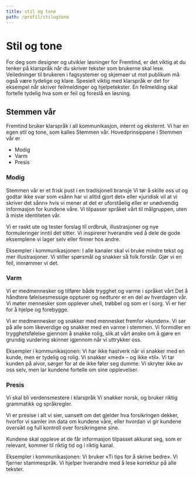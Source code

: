 ```yaml
---
title: stil og tone
path: /profil/stilogtone
---
```


# Stil og tone

For deg som designer og utvikler løsninger for Fremtind, er det viktig at du tenker på klarspråk når du skriver tekster som brukerne skal lese. Veiledninger til brukeren i fagsystemer og skjemaer ut mot publikum må også være tydelige og klare. Spesielt viktig med klarspråk er det for eksempel når skriver feilmeldinger og hjelpetekster. En feilmelding skal fortelle tydelig hva som er feil og foreslå en løsning.

## Stemmen vår

Fremtind bruker klarspråk i all kommunikasjon, internt og eksternt. Vi har en egen stil og tone, som kalles Stemmen vår. Hovedprinsippene i Stemmen vår er

-   Modig
-   Varm
-   Presis

### Modig

Stemmen vår er et frisk pust i en tradisjonell bransje
Vi tør å skille oss ut og godtar ikke svar som «sånn har vi alltid gjort det» eller «juridisk vil at vi skriver det sånn» hvis vi mener at det er uforståelig eller er unødvendig informasjon for kundene våre. Vi tilpasser språket vårt til målgruppen, uten å miste identiteten vår.

Vi er raskt ute og tester forslag til ordbruk, illustrasjoner og nye formuleringer inntil det sitter. Vi inspirerer hverandre ved å dele de gode eksemplene vi lager selv eller finner hos andre.

Eksempler i kommunikasjonen:
I alle kanaler skal vi bruke mindre tekst og mer illustrasjoner.
Vi stiller spørsmål og snakker så folk forstår.
Gjør vi en feil, innrømmer vi det.

### Varm

Vi er medmennesker og tilfører både trygghet og varme i språket vårt
Det å håndtere følelsesmessige oppturer og nedturer er en del av hverdagen vår. Vi møter mennesker som opplever uhell, trøbbel og som er i sorg. Vi er her for å hjelpe og forebygge.

Vi er medmennesker og snakker med mennesket fremfor «kunden». Vi ser på alle som likeverdige og snakker med en varme i stemmen. Vi formidler en trygghetsfølelse gjennom å snakke rolig, slik at vårt ønske om å gjøre en grundig vurdering skinner igjennom når vi uttrykker oss.

Eksempler i kommunikasjonen:
Vi har ikke hastverk når vi snakker med en kunde, men er tydelig og rolig.
Vi snakker «med» – og ikke «til».
Vi tar kunden på alvor, sørger for at de ikke føler seg dumme.
Vi skryter ikke av oss selv, men lar kundene fortelle om sine opplevelser.

### Presis

Vi skal bli verdensmestere i klarspråk
Vi snakker norsk, og bruker riktig grammatikk og språkregler.

Vi er presise i alt vi sier, uansett om det gjelder hva forsikringen dekker, hvorfor vi samler inn data om kundene våre, eller hvordan vi gir kundene oversikt og full kontroll over forsikringene sine.

Kundene skal oppleve at de får informasjon tilpasset akkurat seg, som er relevant, kommer til riktig tid og i riktig kanal.

Eksempler i kommunikasjonen:
Vi bruker «Ti tips for å skrive bedre».
Vi fjerner stammespråk.
Vi hjelper hverandre med å lese korrektur på alle tekster.
